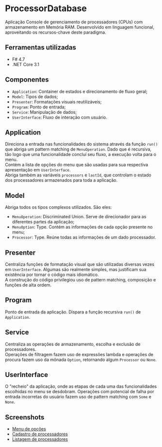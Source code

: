 # ProcessorDatabase

Aplicação Console de gerenciamento de processadores (CPUs) com armazenamento em Memória RAM. Desenvolvido em linguagem funcional, aproveitando os recursos-chave deste paradigma.

## Ferramentas utilizadas
- F# 4.7
- .NET Core 3.1

## Componentes
- `Application`: Container de estados e direcionamento de fluxo geral;
- `Model`: Tipos de dados;
- `Presenter`: Formatações visuais reutilizáveis;
- `Program`: Ponto de entrada;
- `Service`: Manipulação de dados;
- `UserInterface`: Fluxo de interação com usuário.

## Application
Direciona a entrada nas funcionalidades do sistema através da função `run()` que abriga um pattern matching de `MenuOperation`.
Dado que é recursiva, tão logo que uma funcionalidade concluí seu fluxo, a execução volta para o menu.<br />
Contém a lista de opções do menu que são usadas para sua respectiva apresentação em `UserInterface`.<br />
Abriga também as variáveis `processors` e `lastId`, que controlam o estado dos processadores armazenados para toda a aplicação.

## Model
Abriga todos os tipos complexos utilizados. São eles: <br />
- `MenuOperation`: Discriminated Union. Serve de direcionador para as diferentes partes da aplicação;
- `MenuOption`: Type. Contém as informações de cada opção presente no menu;
- `Processor`: Type. Reúne todas as informações de um dado processador.

## Presenter
Centraliza funções de formatação visual que são utilizadas diversas vezes em `UserInterface`. Algumas são realmente simples, mas justificam sua existência por tornar o código mais idiomático.<br />
A construção do código privilegiou uso de pattern matching, composição e funções de alta ordem.

## Program
Ponto de entrada da aplicação. Dispara a função recursiva `run()` de `Application`.

## Service
Centraliza as operações de armazenamento, escolha e exclusão de processadores.<br />
Operações de filtragem fazem uso de expressões lambda e operações de procura fazem uso da mônada `Option`, retornando algum `Processor` ou `None`.

## UserInterface
O "recheio" da aplicação, onde as etapas de cada uma das funcionalidades escolhidas no menu se desdobram. Operações com potencial de falha por entrada incorretas do usuário fazem uso de pattern matching com `Some` e `None`.

## Screenshots
* [Menu de opções](https://raw.githubusercontent.com/marcomvidal/ProcessorDatabase/master/screenshot_menu.png)
* [Cadastro de processadores](https://raw.githubusercontent.com/marcomvidal/ProcessorDatabase/master/screenshot_create.png)
* [Listagem de processadores](https://raw.githubusercontent.com/marcomvidal/ProcessorDatabase/master/screenshot_summary.png)
